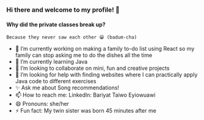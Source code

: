 ### Hi there and welcome to my profile! 👋

#### Why did the private classes break up? 
    Because they never saw each other 😁 (badum-cha)

- 🔭 I’m currently working on making a family to-do list using React so my family can stop asking me to do the dishes all the time
- 🌱 I’m currently learning Java 
- 👯 I’m looking to collaborate on mini, fun and creative projects
- 🤔 I’m looking for help with finding websites where I can practically apply Java code to different exercises
- ✨ Ask me about Song recommendations!
- 📫 How to reach me: LinkedIn: Bariyat Taiwo Eyiowuawi 
- 😄 Pronouns: she/her
- ⚡ Fun fact: My twin sister was born 45 minutes after me
